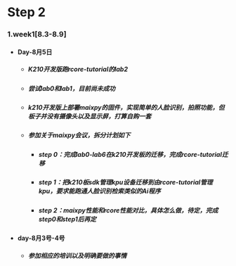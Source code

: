 # Step 2
### 1.week1[8.3-8.9]


  - #### Day-8月5日
    * ##### K210开发版跑rcore-tutorial的lab2
    * ##### 尝试lab0和lab1，目前尚未成功
    * ##### k210开发版上部署maixpy的固件，实现简单的人脸识别，拍照功能，但板子并没有摄像头以及显示屏，打算自购一套
    * ##### 参加关于maixpy会议，拆分计划如下
      + ##### step 0：完成lab0-lab6在k210开发板的迁移，完成rcore-tutorial迁移
      + ##### step 1：把k210板sdk管理kpu设备迁移到由rcore-tutorial管理kpu，要求能跑通人脸识别检索类似的Ai程序
      + ##### step 2：maixpy性能和rcore性能对比，具体怎么做，待定，完成step0和step1后再定
  - #### day-8月3号-4号
    * ##### 参加相应的培训以及明确要做的事情










      
  <!-- - #### Day-7月5日
    * #####  rust视频观看(B站令狐一冲)
  - #### Day-7月6日
    * #####  rust by example(1-12章学习)
  - #### Day-7月7日
    * #####  rust by example(完成)
    * #####  rustlings(70%完成)
  - #### Day-7月8日
    * #####  完成rustlings，对option，result理解不是很好，需要多练习下相关编程的代码
    * #####  RISC-V指令集的学习以及riscv-tools安装，尚未安装成功
  - #### Day-7月9日
    * #####  RISC-V指令集的学习以及riscv-tools安装，编译成功，目前汇编感觉问题不大，卡在如何riscv汇编输出字符串到屏幕上，待解决
  - #### Day-7月10日
    * #####  RISC-V指令集的学习,不清楚riscv汇编如何向屏幕输出字符串，目前已经提了issue
    * #####  rust15道题，目前做了4道，视频学习资料已经看完，我计划是两周内完成riscv汇编学习已经rust相关练习题
      - ###### 1.[链表，静态双向链表，动态双向链表实现](https://github.com/shiweiwww/rcore/tree/master/exercis/exe1)
      - ###### 2.[栈和队列实现](https://github.com/shiweiwww/rcore/tree/master/exercis/exe2)
      - ###### 3.[一个简单的统计引擎](https://github.com/shiweiwww/rcore/tree/master/exercis/exe3)
      - ###### 4.[输入输出和文件](https://github.com/shiweiwww/rcore/tree/master/exercis/exe4) -->

